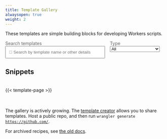 ```yaml
---
title: Template Gallery
alwaysopen: true
weight: 2
---
```


<p>These templates are simple building blocks for developing Workers scripts.</p>

<div style="display: flex">
  <div style="flex: 2; margin-right: 16px;">
    <label style="font-weight: normal; color: #666;">Search templates</label>
    <input id="search" placeholder="🔎 Search by template name or other details" style="padding: 10px; width: 100%"></input>
  </div>
  <div style="flex: 1; margin-right: 16px;">
    <label style="font-weight: normal; color: #666;">Type</label>
    <select id="type" style="width: 100%">
      <option>All</option>
      <option>Boilerplates</option>
      <option>Snippets</option>
      <option value="featured_boilerplates">Featured</option>
    </select>
  </div>
</div>

<div id="empty" style="display: none; margin-top: 20px;">
<p>No results were found for your search. Try adjusting your search.</p>
</div>

<div id="results">

  <h2 style="padding-bottom: 20px">Snippets</h2>
  {{< template-page >}}

<br>
<br>
<br>

The gallery is actively growing. The <a href="https://github.com/victoriabernard92/workers-template-creator">template creator</a> allows you to share templates. Host a public repo, and then run <code>wrangler generate https://github.com/<your-repo></code>.

For archived recipes, see <a href="https://developers.cloudflare.com/workers/recipes/">the old docs</a>.

</div>

<script src="https://unpkg.com/lunr/lunr.js"></script>
<script src="https://cdnjs.cloudflare.com/ajax/libs/lodash.js/4.17.15/lodash.min.js" integrity="sha256-VeNaFBVDhoX3H+gJ37DpT/nTuZTdjYro9yBruHjVmoQ=" crossorigin="anonymous"></script>
<link rel="stylesheet" href="https://cdn.jsdelivr.net/npm/choices.js/public/assets/styles/choices.min.css">
<script src="https://cdn.jsdelivr.net/npm/choices.js/public/assets/scripts/choices.min.js"></script>
<script>
  const boilerplates = JSON.parse(document.querySelector("#boilerplates").innerText)
  const snippets = JSON.parse(document.querySelector("#snippets").innerText)
  const featured_boilerplates = JSON.parse(document.querySelector("#featured_boilerplates").innerText)
</script>
<script src="/js/templates.js"></script>
